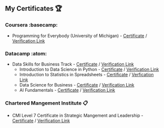 ## My Certificates :trophy:

### Coursera  :basecamp:

- Programming for Everybody (University of Michigan) - [Certificate](./docs/ProgrammingforEverybody.pdf) / [Verification Link](https://www.coursera.org/account/accomplishments/verify/PHAF6EL3HSQE)


### Datacamp :atom:

- Data Skills for Business Track - [Certificate](./docs/DataSkillsforBusinessTrack.pdf) / [Verification Link](https://www.datacamp.com/statement-of-accomplishment/track/ba9baed387cc4a3ad2020c1aeb9f7f6fe35f25a7)
	- Introduction to Data Science in Python - [Certificate](./docs/IntroductiontoDataScienceinPython.pdf) / [Verification Link](https://www.datacamp.com/statement-of-accomplishment/course/2eb54f274d0087e0f736a27b201cd3207c2cf0f5)
	- Introduction to Statistics in Spreadsheets - [Certificate](./docs/IntroductiontoStatisticsinSpreadsheets.pdf) / [Verfication Link](https://www.datacamp.com/statement-of-accomplishment/course/32bdfb681534517529ae65067a2d7b5d718e6bec)
	- Data Science for Business - [Certificate](./docs/DataScienceforBusiness.pdf) / [Verification Link](https://www.datacamp.com/statement-of-accomplishment/course/72344a917d497a19f8e64f0aebc085061305090c)
	- AI Fundamentals - [Certificate](./docs/AI_Fundamentals.pdf) / [Verification Link](https://www.datacamp.com/statement-of-accomplishment/course/d2d2ec318b96dbb3b50c1980f9401641e71ff394)


### Chartered Mangement Institute :clipboard:

- CMI Level 7 Certificate in Strategic Mangement and Leadership - [Certificate](./docs/Ritu_Srivastava_CMI_lvl7.jpg) / [Verification Link](https://isbm.org.in/chartered-management-institute.php)